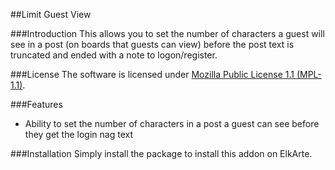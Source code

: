 ##Limit Guest View

###Introduction
This allows you to set the number of characters a guest will see in a post (on boards that guests can view) before the post text is truncated and ended with a note to logon/register.

###License
The software is licensed under [Mozilla Public License 1.1 (MPL-1.1)](http://opensource.org/licenses/MPL-1.1).

###Features
* Ability to set the number of characters in a post a guest can see before they get the login nag text

###Installation
Simply install the package to install this addon on ElkArte.